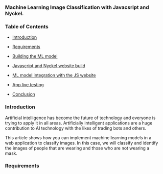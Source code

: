 ### Machine Learning Image Classification with Javacsript and Nyckel.

### Table of Contents
- [Introduction](#introduction)

- [Requirements](#requirements)

- [Building the ML model](#building-the-ml-model)

- [Javascript and Nyckel website build](#javascript-and-nyckel-build)

- [ML model integration with the JS website](#ml-model-integration-with-the-js-website)

- [App live testing](#app-live-testing)

- [Conclusion](#conclusion)

### Introduction
Artificial intelligence has become the future of technology and everyone is trying to apply it in all areas. Artificially intelligent applications are a huge contribution to AI technology with the likes of trading bots and others.

This article shows how you can implement machine learning models in a web application to classify images. In this case, we will classify and identify the images of people that are wearing and those who are not wearing a mask.

### Requirements
